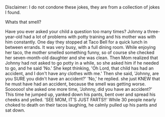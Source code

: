 Disclaimer: I do not condone these jokes, they are from a collection of jokes I found.

Whats that smell?

Have you ever asked your child a question too many times? Johnny a three-year-old had a lot of problems with potty training and his mother was with him constantly. One day they stopped at Taco Bell for a quick lunch in between errands. It was very busy, with a full dining room. While enjoying her  taco, the mother smelled something funny, so of course she checked her seven-month-old daughter and she was clean. Then Mom realized that Johnny had not asked to go potty in a while, so she asked him if he needed to go, and he said 'No.' She kept thinking, 'Oh Lord, that child has had an accident, and I don't have any clothes with me.' Then she said, 'Johnny, are you SURE you didn't have an accident?' 'No,' he replied. she just KNEW that he must have had an accident, because the smell was getting worse. Soooooo! she asked one more time, 'Johnny, did you have an accident?' This time he jumped up, yanked down his pants, bent over and spread his cheeks and yelled. 'SEE MOM, IT'S JUST FARTS!!' While 30 people nearly choked to death on their tacos laughing, he calmly pulled up his pants and sat down.

